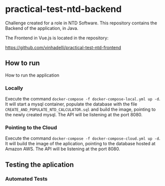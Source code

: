 # practical-test-ntd-backend

Challenge created for a role in NTD Software. This repository contains the Backend of the application, in Java.

The Frontend in Vue.js is located in the repository: 

https://github.com/vinhadelli/practical-test-ntd-frontend

## How to run

How to run the application

### Locally

Execute the command `docker-compose -f docker-compose-local.yml up -d`. It will start a mysql container, populate the database with the file `CREATE_AND_POPULATE_NTD_CALCULATOR.sql` and build the image, pointing to the newly created mysql. The API will be listening at the port 8080.

### Pointing to the Cloud

Execute the command `docker-compose -f docker-compose-cloud.yml up -d`. It will build the image of the aplication, pointing to the database hosted at Amazon AWS. The API will be listening at the port 8080.

## Testing the aplication

### Automated Tests